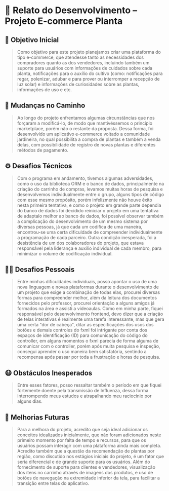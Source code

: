  # 🌿 Relato do Desenvolvimento – Projeto E-commerce Planta

## 🎯 Objetivo Inicial

> Como objetivo para este projeto planejamos criar uma plataforma do tipo e-commerce, que atendesse tanto as necessidades dos compradores quanto as dos vendedores, incluindo também um suporte para usuários com informações de cuidados sobre cada planta, notificações para o auxílio do cultivo (como: notificações para regar, polenizar, adubar e para prover ou interromper a recepção de luz solar) e informações de curiosidades sobre as plantas, informações de uso e etc.

## 🔄 Mudanças no Caminho

> Ao longo do projeto enfrentamos algumas circunstâncias que nos forçaram a modificá-lo, de modo que mantivéssemos o princípio marketplace, porém não o restante da proposta. Dessa forma, foi desenvolvido um aplicativo e-commerce voltado a comunidade jardineira, no qual possibilita a compra de plantas e também a venda delas, com possibilidade de registro de novas plantas e diferentes métodos de pagamento.

## ⚙️ Desafios Técnicos

> Com o programa em andamento, tivemos algumas adversidades, como o uso da biblioteca ORM e o banco de dados, principalmente na criação do carrinho de compras, levamos muitas horas de pesquisa e desenvolvemos individualmente entre o grupo, alguns tipos de código com esse mesmo propósito, porém infelizmente não houve êxito nesta primeira tentativa, e como o projeto em grande parte dependia do banco de dados foi decidido reiniciar o projeto em uma tentativa de adaptalo melhor ao banco de dados, foi possível observar também a complicação do desenvolvimento de um mesmo sistema por diversas pessoas, já que cada um codifica de uma maneira, encontrou-se uma certa dificuldade de compreender individualmente a programação de cada parceiro. Outra condição inesperada, foi a desistência de um dos colaboradores do projeto, que estava responsável pela liderança e auxílio individual de cada membro, para minimizar o volume de codificação individual.

## 👩‍💻 Desafios Pessoais

> Entre minhas dificuldades individuais, posso apontar o uso de uma nova linguagem e novas plataformas durante o desenvolvimento de um projeto que exige a combinação de todas elas, procurei diversas formas para compreender melhor, além da leitura dos documentos fornecidos pelo professor, procurei orientação a alguns amigos já formados na área e assisti a videoaulas. Como em minha parte, fiquei responsável pelo desenvolvimento frontend, devo dizer que a criação de telas interativas é realmente uma tarefa interessante, mas que gera uma certa "dor de cabeça", ditar as especificações dos usos dos botões e demais controles do fxml foi intrigante por conta dos espaços de identificação (ID) para comunicação do código do controller, em alguns momentos o fxml parecia de forma alguma de comunicar com o controller, porém após muita pesquisa e inspeção, consegui aprender o uso maneira bem satisfatória, sentindo a recompensa após passar por toda a frustração e horas de pesquisa.

## 😷 Obstáculos Inesperados

> Entre esses fatores, posso ressaltar também o período em que fiquei fortemente doente pela transmissão de Influenza, dessa forma interrompendo meus estudos e atrapalhando meu raciocínio por alguns dias.

## 🚀 Melhorias Futuras

> Para a melhora do projeto, acredito que seja ideal adicionar os conceitos idealizados inicialmente, que não foram adicionados neste primeiro momento por falta de tempo e recursos, para que os usuários possam interagir com uma plataforma ainda mais completa. Acredito também que a questão da recomendação de plantas por região, como discutido nos estágios iniciais do projeto, é um fator que seria diferencial e de grande suporte para os usuários. Além do fornecimento de suporte para clientes e vendedores, visualização dos itens no carrinho através de imagens dos produtos, e uso de botões de navegação na extremidade inferior da tela, para facilitar a transição entre telas do aplicativo.
